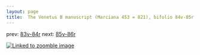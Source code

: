 ```yaml
---
layout: page
title:  The Venetus B manuscript (Marciana 453 = 821), bifolio 84v-85r
---
```


prev: [83v-84r](../83v-84r/) next: [85v-86r](../85v-86r/)



[![Linked to zoomble image](http://www.homermultitext.org/iipsrv?IIIF=/project/homer/pyramidal/deepzoom/hmt/vbbifolio/v1/vb_84v_85r.tif/full/2000,/0/default.jpg)](http://www.homermultitext.org/ict2/?urn=urn:cite2:hmt:vbbifolio.v1:vb_84v_85r)

